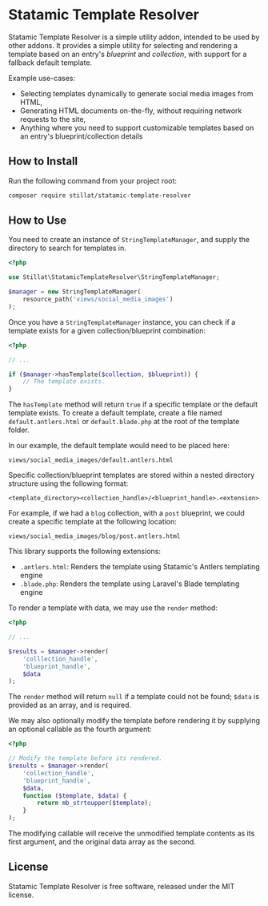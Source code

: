 # Statamic Template Resolver

Statamic Template Resolver is a simple utility addon, intended to be used by other addons. It provides a simple utility for selecting and rendering a template based on an entry's *blueprint* and *collection*, with support for a fallback default template.

Example use-cases:

* Selecting templates dynamically to generate social media images from HTML,
* Generating HTML documents on-the-fly, without requiring network requests to the site,
* Anything where you need to support customizable templates based on an entry's blueprint/collection details

## How to Install

Run the following command from your project root:

``` bash
composer require stillat/statamic-template-resolver
```

## How to Use

You need to create an instance of `StringTemplateManager`, and supply the directory to search for templates in.

```php
<?php

use Stillat\StatamicTemplateResolver\StringTemplateManager;

$manager = new StringTemplateManager(
    resource_path('views/social_media_images')
);
```

Once you have a `StringTemplateManager` instance, you can check if a template exists for a given collection/blueprint combination:

```php
<?php

// ...

if ($manager->hasTemplate($collection, $blueprint)) {
    // The template exists.
}

```

The `hasTemplate` method will return `true` if a specific template *or* the default template exists. To create a default template, create a file named `default.antlers.html` or `default.blade.php` at the root of the template folder.

In our example, the default template would need to be placed here:

```
views/social_media_images/default.antlers.html
```

Specific collection/blueprint templates are stored within a nested directory structure using the following format:

```
<template_directory><collection_handle>/<blueprint_handle>.<extension>
```

For example, if we had a `blog` collection, with a `post` blueprint, we could create a specific template at the following location:

```
views/social_media_images/blog/post.antlers.html
```

This library supports the following extensions:

* `.antlers.html`: Renders the template using Statamic's Antlers templating engine
* `.blade.php`: Renders the template using Laravel's Blade templating engine

To render a template with data, we may use the `render` method:

```php
<?php

// ...

$results = $manager->render(
    'colllection_handle',
    'blueprint_handle',
    $data
);

```

The `render` method will return `null` if a template could not be found; `$data` is provided as an array, and is required.

We may also optionally modify the template before rendering it by supplying an optional callable as the fourth argument:

```php
<?php

// Modify the template before its rendered.
$results = $manager->render(
    'collection_handle',
    'blueprint_handle',
    $data,
    function ($template, $data) {
        return mb_strtoupper($template);
    }
);

```

The modifying callable will receive the unmodified template contents as its first argument, and the original data array as the second.

## License

Statamic Template Resolver is free software, released under the MIT license.
